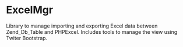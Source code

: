 ExcelMgr
========

Library to manage importing and exporting Excel data between Zend_Db_Table and PHPExcel.  Includes tools to manage the view using Twiter Bootstrap.
